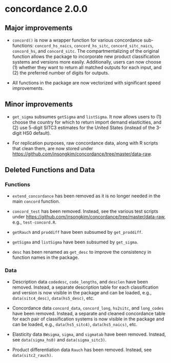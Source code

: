 # concordance 2.0.0

## Major improvements

* `concord()` is now a wrapper function for various concordance 
sub-functions: `concord_hs_naics`, `concord_hs_sitc`, `concord_sitc_naics`, 
`concord_hs`, and `concord_sitc`. The compartmentalizing of the original 
function allows the package to incorporate new product classification systems 
and versions more easily. Additionally, users can now choose (1) whether they 
want to return all matched outputs for each input, and (2) the preferred number 
of digits for outputs.

* All functions in the package are now vectorized with significant speed 
improvements.

## Minor improvements

* `get_sigma` subsumes `getSigma` and `listSigma`. It now allows users to (1) 
choose the country for which to return import demand elasticities, and (2) 
use 5-digit SITC3 estimates for the United States (instead of the 3-digit HS0 
default).

* For replication purposes, raw concordance data, along with R scripts that 
clean them, are now stored under 
<https://github.com/insongkim/concordance/tree/master/data-raw>.

## Deleted Functions and Data

### Functions
* `extend_concordance` has been removed as it is no longer needed in 
the main `concord` function.

* `concord_test` has been removed. Instead, see the various test scripts 
under <https://github.com/insongkim/concordance/tree/master/data-raw>, e.g., 
`test-concord.R`.

* `getRauch` and `proddiff` have been subsumed by `get_proddiff`.

* `getSigma` and `listSigma` have been subsumed by `get_sigma`.

* `desc` has been renamed as `get_desc` to improve the consistency 
in function names in the package.

### Data

* Description data `codedesc`, `code_lengths`, and `desclen` have been 
removed. Instead, a separate description table for each classification and 
version is now visible in the package and can be loaded, e.g., 
`data(sitc4_desc)`, `data(hs5_desc)`, etc.

* Concordance data `concord_data`, `concord_long`, `hs2sitc`, and `long_codes` 
have been removed. Instead, a separate and cleaned concordance table for each 
pair of classification systems is now visible in the package and can be loaded, 
e.g., `data(hs5_sitc4)`, `data(hs5_naics)`, etc.

* Elasticity data `BWsigma`, `sigma`, and `sigmatab` have been removed. 
Instead, see `data(sigma_hs0)` and `data(sigma_sitc3)`.

* Product differentiation data `Rauch` has been removed. Instead, see 
`data(sitc2_rauch)`.